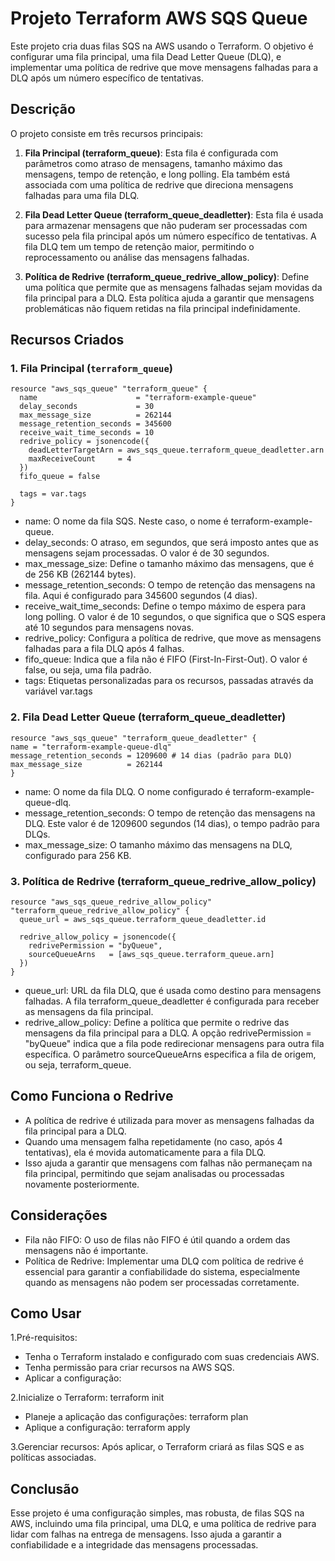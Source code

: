 # Projeto Terraform AWS SQS Queue

Este projeto cria duas filas SQS na AWS usando o Terraform. O objetivo é configurar uma fila principal, uma fila Dead Letter Queue (DLQ), e implementar uma política de redrive que move mensagens falhadas para a DLQ após um número específico de tentativas.

## Descrição

O projeto consiste em três recursos principais:

1. **Fila Principal (terraform_queue)**: Esta fila é configurada com parâmetros como atraso de mensagens, tamanho máximo das mensagens, tempo de retenção, e long polling. Ela também está associada com uma política de redrive que direciona mensagens falhadas para uma fila DLQ.

2. **Fila Dead Letter Queue (terraform_queue_deadletter)**: Esta fila é usada para armazenar mensagens que não puderam ser processadas com sucesso pela fila principal após um número específico de tentativas. A fila DLQ tem um tempo de retenção maior, permitindo o reprocessamento ou análise das mensagens falhadas.

3. **Política de Redrive (terraform_queue_redrive_allow_policy)**: Define uma política que permite que as mensagens falhadas sejam movidas da fila principal para a DLQ. Esta política ajuda a garantir que mensagens problemáticas não fiquem retidas na fila principal indefinidamente.

## Recursos Criados

### 1. Fila Principal (`terraform_queue`)

```hcl
resource "aws_sqs_queue" "terraform_queue" {
  name                      = "terraform-example-queue"
  delay_seconds             = 30
  max_message_size          = 262144
  message_retention_seconds = 345600
  receive_wait_time_seconds = 10
  redrive_policy = jsonencode({
    deadLetterTargetArn = aws_sqs_queue.terraform_queue_deadletter.arn
    maxReceiveCount     = 4
  })
  fifo_queue = false

  tags = var.tags
}
```

- name: O nome da fila SQS. Neste caso, o nome é terraform-example-queue.
- delay_seconds: O atraso, em segundos, que será imposto antes que as mensagens sejam processadas. O valor é de 30 segundos.
- max_message_size: Define o tamanho máximo das mensagens, que é de 256 KB (262144 bytes).
- message_retention_seconds: O tempo de retenção das mensagens na fila. Aqui é configurado para 345600 segundos (4 dias).
- receive_wait_time_seconds: Define o tempo máximo de espera para long polling. O valor é de 10 segundos, o que significa que o SQS espera até 10 segundos para mensagens novas.
- redrive_policy: Configura a política de redrive, que move as mensagens falhadas para a fila DLQ após 4 falhas.
- fifo_queue: Indica que a fila não é FIFO (First-In-First-Out). O valor é false, ou seja, uma fila padrão.
- tags: Etiquetas personalizadas para os recursos, passadas através da variável var.tags

### 2. Fila Dead Letter Queue (terraform_queue_deadletter)

```hcl
resource "aws_sqs_queue" "terraform_queue_deadletter" {
name = "terraform-example-queue-dlq"
message_retention_seconds = 1209600 # 14 dias (padrão para DLQ)
max_message_size          = 262144
}
```

- name: O nome da fila DLQ. O nome configurado é terraform-example-queue-dlq.
- message_retention_seconds: O tempo de retenção das mensagens na DLQ. Este valor é de 1209600 segundos (14 dias), o tempo padrão para DLQs.
- max_message_size: O tamanho máximo das mensagens na DLQ, configurado para 256 KB.

### 3. Política de Redrive (terraform_queue_redrive_allow_policy)
```hcl
resource "aws_sqs_queue_redrive_allow_policy" "terraform_queue_redrive_allow_policy" {
  queue_url = aws_sqs_queue.terraform_queue_deadletter.id

  redrive_allow_policy = jsonencode({
    redrivePermission = "byQueue",
    sourceQueueArns   = [aws_sqs_queue.terraform_queue.arn]
  })
}
```

- queue_url: URL da fila DLQ, que é usada como destino para mensagens falhadas. A fila terraform_queue_deadletter é configurada para receber as mensagens da fila principal.
- redrive_allow_policy: Define a política que permite o redrive das mensagens da fila principal para a DLQ. A opção redrivePermission = "byQueue" indica que a fila pode redirecionar mensagens para outra fila específica. O parâmetro sourceQueueArns especifica a fila de origem, ou seja, terraform_queue.

## Como Funciona o Redrive

- A política de redrive é utilizada para mover as mensagens falhadas da fila principal para a DLQ.
- Quando uma mensagem falha repetidamente (no caso, após 4 tentativas), ela é movida automaticamente para a fila DLQ.
- Isso ajuda a garantir que mensagens com falhas não permaneçam na fila principal, permitindo que sejam analisadas ou processadas novamente posteriormente.

## Considerações

- Fila não FIFO: O uso de filas não FIFO é útil quando a ordem das mensagens não é importante.
- Política de Redrive: Implementar uma DLQ com política de redrive é essencial para garantir a confiabilidade do sistema, especialmente quando as mensagens não podem ser processadas corretamente.

## Como Usar

1.Pré-requisitos:
- Tenha o Terraform instalado e configurado com suas credenciais AWS.
- Tenha permissão para criar recursos na AWS SQS.
- Aplicar a configuração:

2.Inicialize o Terraform: terraform init
- Planeje a aplicação das configurações: terraform plan
- Aplique a configuração: terraform apply

3.Gerenciar recursos: Após aplicar, o Terraform criará as filas SQS e as políticas associadas.

## Conclusão

Esse projeto é uma configuração simples, mas robusta, de filas SQS na AWS, incluindo uma fila principal, uma DLQ, e uma política de redrive para lidar com falhas na entrega de mensagens. Isso ajuda a garantir a confiabilidade e a integridade das mensagens processadas.


